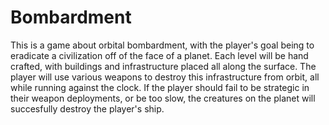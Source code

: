 # Bombardment
This is a game about orbital bombardment, with the player's goal being to eradicate a civilization off of the face of a planet. Each level will be hand crafted, with buildings and infrastructure placed all along the surface. The player will use various weapons to destroy this infrastructure from orbit, all while running against the clock. If the player should fail to be strategic in their weapon deployments, or be too slow, the creatures on the planet will succesfully destroy the player's ship. 
